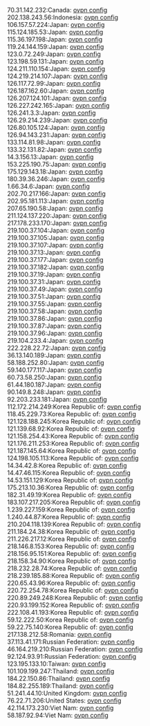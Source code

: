 70.31.142.232:Canada: [ovpn config](vpn/70_31_142_232.ovpn)  
202.138.243.56:Indonesia: [ovpn config](vpn/202_138_243_56.ovpn)  
106.157.57.224:Japan: [ovpn config](vpn/106_157_57_224.ovpn)  
115.124.185.53:Japan: [ovpn config](vpn/115_124_185_53.ovpn)  
115.36.197.198:Japan: [ovpn config](vpn/115_36_197_198.ovpn)  
119.24.144.159:Japan: [ovpn config](vpn/119_24_144_159.ovpn)  
123.0.72.249:Japan: [ovpn config](vpn/123_0_72_249.ovpn)  
123.198.59.131:Japan: [ovpn config](vpn/123_198_59_131.ovpn)  
124.211.110.154:Japan: [ovpn config](vpn/124_211_110_154.ovpn)  
124.219.214.107:Japan: [ovpn config](vpn/124_219_214_107.ovpn)  
126.117.72.99:Japan: [ovpn config](vpn/126_117_72_99.ovpn)  
126.187.162.60:Japan: [ovpn config](vpn/126_187_162_60.ovpn)  
126.207.124.101:Japan: [ovpn config](vpn/126_207_124_101.ovpn)  
126.227.242.165:Japan: [ovpn config](vpn/126_227_242_165.ovpn)  
126.241.3.3:Japan: [ovpn config](vpn/126_241_3_3.ovpn)  
126.29.214.239:Japan: [ovpn config](vpn/126_29_214_239.ovpn)  
126.80.105.124:Japan: [ovpn config](vpn/126_80_105_124.ovpn)  
126.94.143.231:Japan: [ovpn config](vpn/126_94_143_231.ovpn)  
133.114.81.98:Japan: [ovpn config](vpn/133_114_81_98.ovpn)  
133.32.131.82:Japan: [ovpn config](vpn/133_32_131_82.ovpn)  
14.3.156.13:Japan: [ovpn config](vpn/14_3_156_13.ovpn)  
153.225.190.75:Japan: [ovpn config](vpn/153_225_190_75.ovpn)  
175.129.143.18:Japan: [ovpn config](vpn/175_129_143_18.ovpn)  
180.39.36.246:Japan: [ovpn config](vpn/180_39_36_246.ovpn)  
1.66.34.6:Japan: [ovpn config](vpn/1_66_34_6.ovpn)  
202.70.217.166:Japan: [ovpn config](vpn/202_70_217_166.ovpn)  
202.95.181.113:Japan: [ovpn config](vpn/202_95_181_113.ovpn)  
207.65.190.58:Japan: [ovpn config](vpn/207_65_190_58.ovpn)  
211.124.137.220:Japan: [ovpn config](vpn/211_124_137_220.ovpn)  
217.178.233.170:Japan: [ovpn config](vpn/217_178_233_170.ovpn)  
219.100.37.104:Japan: [ovpn config](vpn/219_100_37_104.ovpn)  
219.100.37.105:Japan: [ovpn config](vpn/219_100_37_105.ovpn)  
219.100.37.107:Japan: [ovpn config](vpn/219_100_37_107.ovpn)  
219.100.37.13:Japan: [ovpn config](vpn/219_100_37_13.ovpn)  
219.100.37.177:Japan: [ovpn config](vpn/219_100_37_177.ovpn)  
219.100.37.182:Japan: [ovpn config](vpn/219_100_37_182.ovpn)  
219.100.37.19:Japan: [ovpn config](vpn/219_100_37_19.ovpn)  
219.100.37.31:Japan: [ovpn config](vpn/219_100_37_31.ovpn)  
219.100.37.49:Japan: [ovpn config](vpn/219_100_37_49.ovpn)  
219.100.37.51:Japan: [ovpn config](vpn/219_100_37_51.ovpn)  
219.100.37.55:Japan: [ovpn config](vpn/219_100_37_55.ovpn)  
219.100.37.58:Japan: [ovpn config](vpn/219_100_37_58.ovpn)  
219.100.37.86:Japan: [ovpn config](vpn/219_100_37_86.ovpn)  
219.100.37.87:Japan: [ovpn config](vpn/219_100_37_87.ovpn)  
219.100.37.96:Japan: [ovpn config](vpn/219_100_37_96.ovpn)  
219.104.233.4:Japan: [ovpn config](vpn/219_104_233_4.ovpn)  
222.228.22.72:Japan: [ovpn config](vpn/222_228_22_72.ovpn)  
36.13.140.189:Japan: [ovpn config](vpn/36_13_140_189.ovpn)  
58.188.252.80:Japan: [ovpn config](vpn/58_188_252_80.ovpn)  
59.140.177.117:Japan: [ovpn config](vpn/59_140_177_117.ovpn)  
60.73.58.250:Japan: [ovpn config](vpn/60_73_58_250.ovpn)  
61.44.180.187:Japan: [ovpn config](vpn/61_44_180_187.ovpn)  
90.149.8.248:Japan: [ovpn config](vpn/90_149_8_248.ovpn)  
92.203.233.181:Japan: [ovpn config](vpn/92_203_233_181.ovpn)  
112.172.214.249:Korea Republic of: [ovpn config](vpn/112_172_214_249.ovpn)  
118.45.229.73:Korea Republic of: [ovpn config](vpn/118_45_229_73.ovpn)  
121.128.188.245:Korea Republic of: [ovpn config](vpn/121_128_188_245.ovpn)  
121.139.68.92:Korea Republic of: [ovpn config](vpn/121_139_68_92.ovpn)  
121.158.254.43:Korea Republic of: [ovpn config](vpn/121_158_254_43.ovpn)  
121.176.211.253:Korea Republic of: [ovpn config](vpn/121_176_211_253.ovpn)  
121.187.145.64:Korea Republic of: [ovpn config](vpn/121_187_145_64.ovpn)  
124.198.105.113:Korea Republic of: [ovpn config](vpn/124_198_105_113.ovpn)  
14.34.42.8:Korea Republic of: [ovpn config](vpn/14_34_42_8.ovpn)  
14.47.46.115:Korea Republic of: [ovpn config](vpn/14_47_46_115.ovpn)  
14.53.151.129:Korea Republic of: [ovpn config](vpn/14_53_151_129.ovpn)  
175.213.10.36:Korea Republic of: [ovpn config](vpn/175_213_10_36.ovpn)  
182.31.49.19:Korea Republic of: [ovpn config](vpn/182_31_49_19.ovpn)  
183.107.217.205:Korea Republic of: [ovpn config](vpn/183_107_217_205.ovpn)  
1.239.227.159:Korea Republic of: [ovpn config](vpn/1_239_227_159.ovpn)  
1.240.44.87:Korea Republic of: [ovpn config](vpn/1_240_44_87.ovpn)  
210.204.118.139:Korea Republic of: [ovpn config](vpn/210_204_118_139.ovpn)  
211.184.24.38:Korea Republic of: [ovpn config](vpn/211_184_24_38.ovpn)  
211.226.217.12:Korea Republic of: [ovpn config](vpn/211_226_217_12.ovpn)  
218.146.8.153:Korea Republic of: [ovpn config](vpn/218_146_8_153.ovpn)  
218.156.95.151:Korea Republic of: [ovpn config](vpn/218_156_95_151.ovpn)  
218.158.34.90:Korea Republic of: [ovpn config](vpn/218_158_34_90.ovpn)  
218.232.28.74:Korea Republic of: [ovpn config](vpn/218_232_28_74.ovpn)  
218.239.185.88:Korea Republic of: [ovpn config](vpn/218_239_185_88.ovpn)  
220.65.43.96:Korea Republic of: [ovpn config](vpn/220_65_43_96.ovpn)  
220.72.254.78:Korea Republic of: [ovpn config](vpn/220_72_254_78.ovpn)  
220.89.249.248:Korea Republic of: [ovpn config](vpn/220_89_249_248.ovpn)  
220.93.199.152:Korea Republic of: [ovpn config](vpn/220_93_199_152.ovpn)  
222.108.41.193:Korea Republic of: [ovpn config](vpn/222_108_41_193.ovpn)  
59.12.222.50:Korea Republic of: [ovpn config](vpn/59_12_222_50.ovpn)  
59.22.75.140:Korea Republic of: [ovpn config](vpn/59_22_75_140.ovpn)  
217.138.212.58:Romania: [ovpn config](vpn/217_138_212_58.ovpn)  
37.113.41.171:Russian Federation: [ovpn config](vpn/37_113_41_171.ovpn)  
46.164.219.210:Russian Federation: [ovpn config](vpn/46_164_219_210.ovpn)  
92.124.93.91:Russian Federation: [ovpn config](vpn/92_124_93_91.ovpn)  
123.195.133.10:Taiwan: [ovpn config](vpn/123_195_133_10.ovpn)  
101.109.199.247:Thailand: [ovpn config](vpn/101_109_199_247.ovpn)  
184.22.150.86:Thailand: [ovpn config](vpn/184_22_150_86.ovpn)  
184.82.255.189:Thailand: [ovpn config](vpn/184_82_255_189.ovpn)  
51.241.44.10:United Kingdom: [ovpn config](vpn/51_241_44_10.ovpn)  
76.22.71.206:United States: [ovpn config](vpn/76_22_71_206.ovpn)  
42.114.173.230:Viet Nam: [ovpn config](vpn/42_114_173_230.ovpn)  
58.187.92.94:Viet Nam: [ovpn config](vpn/58_187_92_94.ovpn)  
